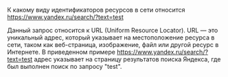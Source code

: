 К какому виду идентификаторов ресурсов в сети относится https://www.yandex.ru/search/?text=test

Данный запрос относится к URL (Uniform Resource Locator). URL — это уникальный адрес, который указывает на местоположение ресурса в сети, таком как веб-страница, изображение, файл или другой ресурс в Интернете. В приведенном примере https://www.yandex.ru/search/?text=test адрес указывает на страницу результатов поиска Яндекса, где был выполнен поиск по запросу "test".
